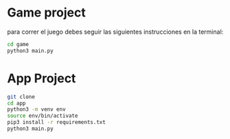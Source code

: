 # Game project

para correr el juego debes seguir las  siguientes instrucciones en la terminal:
``` sh
cd game
python3 main.py 
```
# App Project
```sh
git clone
cd app
python3 -m venv env
source env/bin/activate
pip3 install -r requirements.txt
python3 main.py
